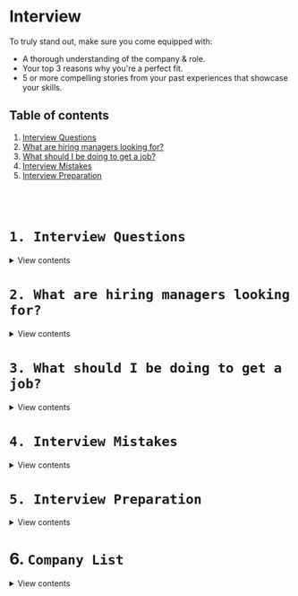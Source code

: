 [✔]: ../../assets/images/checkbox-small-blue.png

# Interview

To truly stand out, make sure you come equipped with:

- A thorough understanding of the company & role.
- Your top 3 reasons why you're a perfect fit.
- 5 or more compelling stories from your past experiences that showcase your skills.

## Table of contents

1. [Interview Questions](#1-interview-questions)
2. [What are hiring managers looking for?](#2-what-are-hiring-managers-looking-for)
3. [What should I be doing to get a job?](#3-what-should-i-be-doing-to-get-a-job)
4. [Interview Mistakes](#4-interview-mistakes)
5. [Interview Preparation](#5-interview-preparation)

<br /><br />

# `1. Interview Questions`

<details>
<summary>View contents</summary>

## ![✔] 1.1 Tell me a little bit about yourself

- **Tip**: Choose which skills and career highlights to emphasize.
- **Answer**: Share an engaging story highlighting your journey and how this role is the next step.
- “What” you are professionally, combined with “who” you are as a person (attributes) = “why” I am a good candidate for this role.

## ![✔] 1.2 Why did you leave your last role/why do you want to leave your current role?

- Do not speak badly of companies or senior management.

## ![✔] 1.3 Why do you want to work for this company? / What about this position most interests you?

- **Tip**: Research the company and the role thoroughly.
- **Answer**: Be specific about the impact you want to make and how your skills align.
- Thoroughly research the company website, departments, management structure, competitors.
- Review Bloomberg, FT, Wall Street Journal, etc. for mention of the company over past 6 months.
  Review employee testimonials on Glassdoor.
- Choose 4 points about the company and state why they appeal to YOU.

## ![✔] 1.4 What is your understanding of this role?

- Choose 4 key points that you have interpreted from the job description.

## ![✔] 1.5 How will you add value to this company?

- Relate strengths, transferable skills and achievements to the job requirements.

## ![✔] 1.6 What are your strengths?

- **Tip**: Select strengths that are relevant to the role.
- **Answer**: Highlight 2-3 strengths with memorable examples of your achievements.

## ![✔] 1.7 Tell me about the last time you failed. How did you handle it?

- **Tip**: Demonstrate humility and a growth mindset.
- **Answer**: Share a story of a setback and what you learned from it.

## ![✔] 1.8 Describe a time you motivated someone else. How did you do it?

- **Tip**: Exhibit leadership qualities.
- **Answer**: Provide an example where your positivity and persistence made a difference.

## ![✔] 1.9 Tell me about a time you had to manage multiple projects. How did you still get a great result?

- **Tip**: Emphasize your time management skills.
- **Answer**: Describe a system you used to successfully manage your workload.

## ![✔] 1.10 Describe a situation when you adapted to a major change at work. What happened?

- **Tip**: Show enthusiasm for change.
- **Answer**: Share an instance where you quickly adjusted to a significant change.

## ![✔] 1.11 Tell me about a goal you set and achieved.

- **Tip**: Demonstrate your ability to get things done.
- **Answer**: Pick an example where you succeeded in a replicable manner.

## ![✔] 1.12 Describe a time you disagreed with a boss or colleague.

- **Tip**: Maintain professionalism.
- **Answer**: Share how you communicated your point and reached a positive outcome.

## ![✔] 1.13 What are your weaknesses?

- **Tip**: Avoid clichés and show self-awareness.
- **Answer**: Mention 1-2 non-critical weaknesses and how you’re addressing them.

## ![✔] 1.14 Any questions for me?

- **Tip**: Always have questions ready, as you'll always get this question.
- **Answer**: Ask questions that show your interest in contributing to the company's success.

## ![✔] 1.15 Anything else you’d like to add?

- **Tip**: Use this chance to reinforce your key points.
- **Answer**: Recap the main reasons why you’re the best fit for the job.

## ![✔] 1.16 What is your salary expectation?

- I am sure a company such as ‘x’ pays fair market value for this role. What budget do you have in mind?”
  Check LinkedIn averages.
- If forced to give a number, give a range and state that you are open to negotiation and incentivisation based on the growth of the company.

## ![✔] 1.17 What makes you the best candidate?

**Answer**: Use stories from past roles to show your strengths in action, and connect them to this job; don't discuss other candidates

## ![✔] 1.18 Why are you looking to change jobs?

**Answer**: Mention opportunities you're excited about in this role, at this moment in your career

## ![✔] 1.19 Where do you want to be in 5 years?

**Answer**: With whatever details are genuine, show that you're focused on growth and pushing yourself long term

## ![✔] 1.20 Tell me about a time you received tough feedback - how did you react?

**Answer**: Tell a story that was pivotal to your growth - where you took quick action to turn a weakness into a strength

## ![✔] 1.21 Describe a time you had to go above and beyond to finish a project.

**Answer**: Share a story where you weren't at fault for the crunch, but you still did the work without complaint

## ![✔] 1.22 What's something you've changed your mind on recently? Why did you? 

**Answer**: Pick anything - inside or outside work - that shows you're curious and willing to update your opinions

## ![✔] 1.22 What's a time you had to work with someone whose style was different than yours? How did you?

**Answer**: Pick a story where you and someone else were very different, but you found common ground, worked well together, and delivered

## ![✔] 1.23 Describe a time you got to be creative at work. What was exciting or difficult about it?

**Answer**: Give an example where you thrived with a creative task; bonus if you overcame an initial fear by using a repeatable tactic

## ![✔] 1.24 Tell me about a successful presentation you gave. What made it go well?

**Answer**: Describe a time when you succeeded because you used communication tools like storytelling, simplicity, clarity, and repetition 

## ![✔] 1.25 What's your preferred work environment?

**Answer**: Describe how your preference aligns with the job (example: for a team-oriented role, talk about why you love a collaborative environment)

## ![✔] 1.26 What do you do to handle pressure or stress?

**Answer**: Tell a story about a particularly stressful time at work and what concrete steps you took to manage it

## ![✔] 1.27 What are your salary expectations?

**Answer**: Mention your skills and experience, some industry benchmarks, and then state a range you're okay with

Preparation is key to turn every question into a chance to highlight why you're the ideal candidate.

- [Job Interview - Part 1](https://www.linkedin.com/posts/george-stern_the-secret-to-acing-any-job-interview-activity-7208801874882232320-pBTu)
- [Job Interview - Part 2](https://www.linkedin.com/posts/george-stern_the-secret-to-acing-any-job-interview-activity-7212063369883734016-3nwb)
- `Kirsty Bonner`

</details>

# `2. What are hiring managers looking for?`

<details>
<summary>View contents</summary>

- Solve problems
- Communication skills
- Personable, humble, easy to work with
- Write easy-to-understand (easy-to-maintain) solutions
- Able/willing to admit when you don't know something and show interest you're admire to learning new things
- Impressive projects or portfolio

🔗 [**Source: Getting Hired - Intro**](https://scrimba.com/p/paaVYTk/cWKgE8Ha)

</details>

# `3. What should I be doing to get a job?`

<details>
<summary>View contents</summary>

- Show ability to solve problems
- Network and make friends in industry
- Apply for jobs even if they `require` more than you have
- Prepare to solve problems vocally or with pseudoscode
- Show and explain past projects

🔗 [**Source: Getting Hired - Intro**](https://scrimba.com/p/paaVYTk/cWKgE8Ha)

</details>

# `4. Interview Mistakes`

<details>
<summary>View contents</summary>
  
**1. Not knowing the basic syntax of the chosen language.**

For example, it's okay to forget some advanced syntax or function names. But as an interviewee, you should not be unaware of how to declare a map.

**2. Not knowing the time complexity of the used data structures.**

Sometimes, candidates use library-supported data structures (for example, sets in C++ standard library) but cannot tell how efficient or costly the well-known operations are in the particular data structure. It raises a red flag during the interview.

**3. Jumping right into the code.**

The urge to do this is interesting, but this is a trap. Even if you know the solution before the interviewer is done with explaining the problem, you should never jump right into coding. Take a step back, gather your thoughts, and share your ideas with the interviewer.

**4. Asking very little to no clarifying questions.**

I was surprised to see how many candidates miss this obvious thing! There are millions of articles, videos, and online courses that emphasize the importance of asking clarifying questions during an interview. Yet the absence of this practice is just mind-boggling.

**5. Being unable to calculate time and space complexities.**

During coding rounds, you will be asked about the time and space complexities of your solution. If a candidate doesn’t have any clue about this crucially important concept, it'is a vivid red flag.

**6. Failing to understand what the problem wants and moving in the wrong direction.**

I have seen candidates trying to solve a different problem due to misunderstanding the original problem. It's always best to validate your understanding by communicating back to the interviewers. This will cost you some time but is worth it.

**7. Coding in absolute silence.**

Do not code in absolute silence. You should engage your interviewer while writing the code. It can be difficult to talk while coding. In that case, explaining part of the code after writing can be a good strategy.

**8. Not thinking out loud.**

When a candidate thinks out loud, that gives the interviewers the most number of signals in terms of their capabilities. At the same time, it shows how well a candidate is in terms of communication. So many candidates think in silence. It'is okay if you pause and ponder and then explain your ideas. But remember that an interviewer should never feel left out of your thoughts.
  
source: [Mottakin Chowdhury's post](https://www.linkedin.com/feed/update/urn:li:activity:6892840947718221824/)
  
</details>

# `5. Interview Preparation`

<details>
<summary>View contents</summary>

- [Common Interview Questions](https://www.linkedin.com/interview-prep/assessments/urn:li:fsd_assessment:(1,a)/question/urn:li:fsd_assessmentQuestion:(10011,aq11)/)
  
#### Tips & Tricks
  
- [How to Boost Your Technical Skills](https://resources.biginterview.com/career-advice/how-to-boost-your-technical-skills/)
- [How to Overcome Job Interview Anxiety](https://resources.biginterview.com/interviews-101/interview-anxiety/)
- [Top 12 Tips for Making Your Resume Standout](https://resources.biginterview.com/resumes/resume-tips-to-standout/)
  
#### Books
  
- [Cracking the Coding Interview](https://www.amazon.com/Cracking-Coding-Interview-Programming-Questions/dp/0984782850) ([Using Cracking the Coding Interview to NAIL your interviews](https://www.youtube.com/watch?v=xAxgzrj8zgU), [How to use Cracking The Coding Interview Effectively](https://www.youtube.com/watch?v=yG0RhKFTonw))
  
#### Behavioral
  
- [Tell Me About Yourself](https://resources.biginterview.com/interview-questions-answers/tell-me-about-yourself/)
- [Why Should We Hire You?](https://resources.biginterview.com/interview-questions-answers/why-should-we-hire-you)
- [How to Sell Yourself in a Job Interview](https://resources.biginterview.com/interviews-101/how-to-sell-yourself-in-an-interview/)
- [What Are Your Strengths?](https://resources.biginterview.com/interview-questions-answers/what-are-your-strengths/)
- [Your Greatest Accomplishments](https://resources.biginterview.com/behavioral-interviews/greatest-accomplishment-question/)
- [What Is Your Greatest Weakness?](https://resources.biginterview.com/interview-questions-answers/what-is-your-greatest-weakness/)
- [Why Do You Want to Work Here?](https://resources.biginterview.com/interview-questions-answers/why-do-you-want-to-work-here/)
- [Why Did You Leave Your Last Job?](https://resources.biginterview.com/interview-questions-answers/why-did-you-leave-your-last-job/)
- [What Are Your Salary Expectations?](https://resources.biginterview.com/interview-questions-answers/salary-expectations/)
- [Top 20 Best Questions to Ask in an Interview](https://resources.biginterview.com/interview-questions-answers/best-questions-to-ask-end-interview/)
- [Where Do You See Yourself in 5 Years?](https://resources.biginterview.com/interview-questions-answers/where-do-you-see-yourself-five-years/)
  

#### Coding Interview

- [14 Patterns to Ace Any Coding Interview Question](https://hackernoon.com/14-patterns-to-ace-any-coding-interview-question-c5bb3357f6ed)
- [5 to 23 Patterns to Ace Any Coding Interview](https://hackernoon.com/5-to-23-patterns-to-ace-any-coding-interview)

#### CS (Computer Science)
  
- [CS-Interview-Knowledge-Map](https://github.com/TeresaTyne/CS-Interview-Knowledge-Map)

#### Data Structure & Algorithms 

- [The Intuitive Guide to 
Data Structures And Algorithms](https://www.interviewcake.com/data-structures-and-algorithms-guide)

#### OOP (Object Oriented Programming)

- [Object Oriented Programming Basics](https://github.com/foyez/oop)
- [SOLID: The First 5 Principles of Object Oriented Design](https://www.digitalocean.com/community/tutorials/s-o-l-i-d-the-first-five-principles-of-object-oriented-design)
- [Writing SOLID JavaScript code with TypeScript](https://hub.packtpub.com/object-oriented-programming-typescript/)

#### React

- [React Virtual DOM Explained in Simple English](https://programmingwithmosh.com/react/react-virtual-dom-explained/)
- [mounting, render & rerender](https://reacttraining.com/blog/mount-vs-render/)
- [useState lazy initialization and function updates](https://kentcdodds.com/blog/use-state-lazy-initialization-and-function-updates)
- [reactjs-interview-questions](https://github.com/sudheerj/reactjs-interview-questions) - `List of top 500 ReactJS Interview Questions & Answers....Coding exercise questions are coming soon!!`

#### Javascript

- [JavaScript interview Questions](https://github.com/ganqqwerty/123-Essential-JavaScript-Interview-Questions)
- [Closures - Learn with Sumit](https://www.youtube.com/watch?v=9acXwUkddZI)
- [Prototype - Learn with Sumit](https://www.youtube.com/watch?v=Z45VQuHO_VA)
- [The Two Pillars of JavaScript - Part 1](https://medium.com/javascript-scene/the-two-pillars-of-javascript-ee6f3281e7f3)
- [The Two Pillars of JavaScript - Part 2](https://medium.com/javascript-scene/the-two-pillars-of-javascript-pt-2-functional-programming-a63aa53a41a4)
- [10 Interview Questions Every JavaScript Developer Should Know](https://medium.com/javascript-scene/10-interview-questions-every-javascript-developer-should-know-6fa6bdf5ad95)
- [What is a Closure?](https://medium.com/javascript-scene/master-the-javascript-interview-what-is-a-closure-b2f0d2152b36)
- [What’s the Difference Between Class & Prototypal Inheritance?](https://medium.com/javascript-scene/master-the-javascript-interview-what-s-the-difference-between-class-prototypal-inheritance-e4cd0a7562e9)
- [What is a Pure Function?](https://medium.com/javascript-scene/master-the-javascript-interview-what-is-a-pure-function-d1c076bec976)
- [What is Function Composition?](https://medium.com/javascript-scene/master-the-javascript-interview-what-is-function-composition-20dfb109a1a0)
- [What is Functional Programming?](https://medium.com/javascript-scene/master-the-javascript-interview-what-is-functional-programming-7f218c68b3a0)
- [What is a Promise?](https://medium.com/javascript-scene/master-the-javascript-interview-what-is-a-promise-27fc71e77261)
- [What the f*ck JavaScript?](https://github.com/denysdovhan/wtfjs) - `A list of funny and tricky JavaScript examples`

#### Frontend

- [Front-end-Developer-Interview-Questions](https://github.com/h5bp/Front-end-Developer-Interview-Questions)
- [front-end-interview-handbook](https://github.com/yangshun/front-end-interview-handbook) - `Almost complete answers to "Front-end Job Interview Questions" which you can use to interview potential candidates, test yourself or completely ignore`
- [frontend-challenges](https://github.com/felipefialho/frontend-challenges)
- [Semantic HTML](https://dev.to/vayolapradeep/unlocking-web-accessibility-with-semantic-html-elements-beyond-design-and-presentation-5ahg)
- [A Complete Guide To Accessible Front-End Components](https://www.smashingmagazine.com/2021/03/complete-guide-accessible-front-end-components/)

#### Backend

- [backend-challenges](https://github.com/CollabCodeTech/backend-challenges)
- [What’s the Diff: Programs, Processes, and Threads](https://www.backblaze.com/blog/whats-the-diff-programs-processes-and-threads/)
- [What’s the Difference between PUT vs PATCH?](https://rapidapi.com/blog/put-vs-patch/)

#### Others

- [Interview Questions Bangladesh](https://github.com/TamimEhsan/interview-questions-bangladesh)
- [Soft skills](https://medium.com/javascript-scene/master-the-javascript-interview-soft-skills-a8a5fb02c466)
- [CodeSignal](https://codesignal.com/) - `Coding Tests and Assessments for Technical Hiring`
- [Pramp](https://www.pramp.com) - `Practice Mock Interviews &amp; Coding Problems - Land Top Jobs`
- [bytebybyte](https://www.byte-by-byte.com/) - `coding interviews`
- [30 Seconds of Interviews](https://github.com/30-seconds/30-seconds-of-interviews)
- [Awesome Interview Questions](https://github.com/MaximAbramchuck/awesome-interview-questions)
- [CS-Interview-Knowledge-Map](https://github.com/InterviewMap/CS-Interview-Knowledge-Map) - `Build the best interview map. The current content includes JS, network, browser related, performance optimization, security, framework, Git, data structure, algorithm, etc.`
- [Inverview Questions](https://github.com/mission-peace/interview)
- [Code Problems](https://github.com/blakeembrey/code-problems) - `Common code and interview problems solved in multiple languages`
- [interactive-coding-challenges](https://github.com/donnemartin/interactive-coding-challenges) - `120+ interactive Python coding interview challenges (algorithms and data structures). Includes Anki flashcards.`
- [FAQ GURU](https://github.com/FAQGURU/FAQGURU) - `A list of interview questions. This repository is everything you need to prepare for your technical interview.`

- [CS Notes](https://github.com/CyC2018/CS-Notes) - `Basic knowledge required for technical interview, Leetcode, computer operating system, computer network, system design, Java, Python, C++`
- [My behavior question answers](https://github.com/DreamOfTheRedChamber/behavior-questions-answers)
- [interviews](https://github.com/kdn251/interviews) - `Everything you need to know to get the job.`
- [tech-interview-handbook](https://github.com/yangshun/tech-interview-handbook)

### Resume

- [Best Resume Ever](https://github.com/salomonelli/best-resume-ever) - `Build fast rocket and easy multiple beautiful resumes and create your best CV ever! Made with Vue and LESS.`
- [Resume Checklist](https://github.com/aneagoie/resume-checklist)
</details>

# 6. `Company List`

<details>
<summary>View contents</summary>
  
- [Hiring without Whiteboards](https://github.com/poteto/hiring-without-whiteboards)
- [30 Foreign Tech Companies with relocation](https://relocate.me/blog/job-relocation/30-foreign-tech-companies-are-ready-to-hire-you-in-2019/)
</details>
